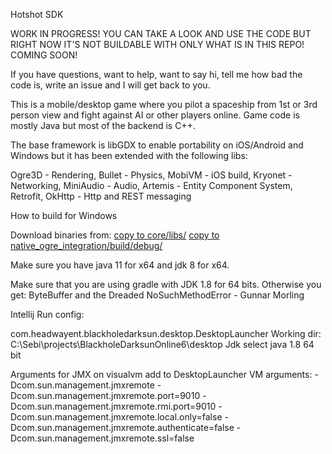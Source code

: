 Hotshot SDK

WORK IN PROGRESS!
YOU CAN TAKE A LOOK AND USE THE CODE BUT RIGHT NOW IT'S NOT BUILDABLE WITH ONLY WHAT IS IN THIS REPO!
COMING SOON!

If you have questions, want to help, want to say hi, tell me how bad the code is, write an issue and I will get back to you.

This is a mobile/desktop game where you pilot a spaceship from 1st or 3rd person view and fight against AI or other players online.
Game code is mostly Java but most of the backend is C++.

The base framework is libGDX to enable portability on iOS/Android and Windows but it has been extended with the following libs:

Ogre3D - Rendering, 
Bullet - Physics,
MobiVM - iOS build, 
Kryonet - Networking,
MiniAudio - Audio,
Artemis - Entity Component System,
Retrofit, OkHttp - Http and REST messaging

How to build for Windows

Download binaries from: 
[copy to core/libs/](http://www.headwayentertainment.net/core_libs.7z)
[copy to native_ogre_integration/build/debug/](http://www.headwayentertainment.net/native-client-lib.7z)

Make sure you have java 11 for x64 and jdk 8 for x64.

Make sure that you are using gradle with JDK 1.8 for 64 bits. Otherwise you get:
ByteBuffer and the Dreaded NoSuchMethodError - Gunnar Morling

Intellij Run config:

com.headwayent.blackholedarksun.desktop.DesktopLauncher
Working dir: C:\Sebi\projects\BlackholeDarksunOnline6\desktop
Jdk select java 1.8 64 bit

Arguments for JMX on visualvm add to DesktopLauncher VM arguments:
-Dcom.sun.management.jmxremote
-Dcom.sun.management.jmxremote.port=9010
-Dcom.sun.management.jmxremote.rmi.port=9010
-Dcom.sun.management.jmxremote.local.only=false
-Dcom.sun.management.jmxremote.authenticate=false
-Dcom.sun.management.jmxremote.ssl=false

